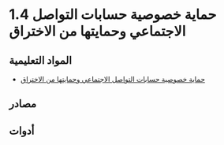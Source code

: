 # 1.4 حماية خصوصية حسابات التواصل الاجتماعي وحمايتها من الاختراق

## المواد التعليمية

- [حماية خصوصية حسابات التواصل الاجتماعي وحمايتها من الاختراق](../files/1-4-socialmedia.pdf)

## مصادر

## أدوات
